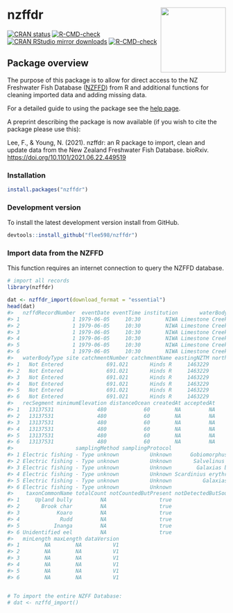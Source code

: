 
# nzffdr <img src='man/figures/nzffdr_hex.svg' align="right" height="150" /></a>

<!-- badges: start -->

[![CRAN
status](https://www.r-pkg.org/badges/version/nzffdr)](https://CRAN.R-project.org/package=nzffdr)
[![R-CMD-check](https://github.com/flee598/nzffdr/workflows/R-CMD-check/badge.svg)](https://github.com/flee598/nzffdr/actions)
[![CRAN RStudio mirror
downloads](https://cranlogs.r-pkg.org/badges/grand-total/nzffdr)](https://r-pkg.org/pkg/nzffdr)
[![R-CMD-check](https://github.com/flee598/nzffdr/actions/workflows/R-CMD-check.yaml/badge.svg)](https://github.com/flee598/nzffdr/actions/workflows/R-CMD-check.yaml)
<!-- badges: end -->

## Package overview

The purpose of this package is to allow for direct access to the NZ
Freshwater Fish Database ([NZFFD](https://nzffdms.niwa.co.nz/search))
from R and additional functions for cleaning imported data and adding
missing data.

For a detailed guide to using the package see the [help
page](https://flee598.github.io/nzffdr/).

A preprint describing the package is now available (if you wish to cite
the package please use this):

Lee, F., & Young, N. (2021). nzffdr: an R package to import, clean and
update data from the New Zealand Freshwater Fish Database. bioRxiv.
<https://doi.org/10.1101/2021.06.22.449519>

### Installation

``` r
install.packages("nzffdr")
```

### Development version

To install the latest development version install from GitHub.

``` r
devtools::install_github("flee598/nzffdr")
```

### Import data from the NZFFD

This function requires an internet connection to query the NZFFD
database.

``` r
# import all records 
library(nzffdr)

dat <- nzffdr_import(download_format = "essential")
head(dat)
#>   nzffdRecordNumber  eventDate eventTime institution       waterBody
#> 1                 1 1979-06-05     10:30        NIWA Limestone Creek
#> 2                 1 1979-06-05     10:30        NIWA Limestone Creek
#> 3                 1 1979-06-05     10:30        NIWA Limestone Creek
#> 4                 1 1979-06-05     10:30        NIWA Limestone Creek
#> 5                 1 1979-06-05     10:30        NIWA Limestone Creek
#> 6                 1 1979-06-05     10:30        NIWA Limestone Creek
#>   waterBodyType site catchmentNumber catchmentName eastingNZTM northingNZTM
#> 1   Not Entered              691.021       Hinds R     1463229      5157184
#> 2   Not Entered              691.021       Hinds R     1463229      5157184
#> 3   Not Entered              691.021       Hinds R     1463229      5157184
#> 4   Not Entered              691.021       Hinds R     1463229      5157184
#> 5   Not Entered              691.021       Hinds R     1463229      5157184
#> 6   Not Entered              691.021       Hinds R     1463229      5157184
#>   recSegment minimumElevation distanceOcean createdAt acceptedAt
#> 1   13137531              480            60        NA         NA
#> 2   13137531              480            60        NA         NA
#> 3   13137531              480            60        NA         NA
#> 4   13137531              480            60        NA         NA
#> 5   13137531              480            60        NA         NA
#> 6   13137531              480            60        NA         NA
#>                    samplingMethod samplingProtocol                   taxonName
#> 1 Electric fishing - Type unknown          Unknown      Gobiomorphus breviceps
#> 2 Electric fishing - Type unknown          Unknown       Salvelinus fontinalis
#> 3 Electric fishing - Type unknown          Unknown        Galaxias brevipinnis
#> 4 Electric fishing - Type unknown          Unknown Scardinius erythrophthalmus
#> 5 Electric fishing - Type unknown          Unknown          Galaxias maculatus
#> 6 Electric fishing - Type unknown          Unknown                    Anguilla
#>    taxonCommonName totalCount notCountedButPresent notDetectedButSoughtAtSite
#> 1     Upland bully         NA                 true                      false
#> 2       Brook char         NA                 true                      false
#> 3            Koaro         NA                 true                      false
#> 4             Rudd         NA                 true                      false
#> 5           Inanga         NA                 true                      false
#> 6 Unidentified eel         NA                 true                      false
#>   minLength maxLength dataVersion
#> 1        NA        NA          V1
#> 2        NA        NA          V1
#> 3        NA        NA          V1
#> 4        NA        NA          V1
#> 5        NA        NA          V1
#> 6        NA        NA          V1
```

``` r

# To import the entire NZFF Database:
# dat <- nzffd_import()
```
